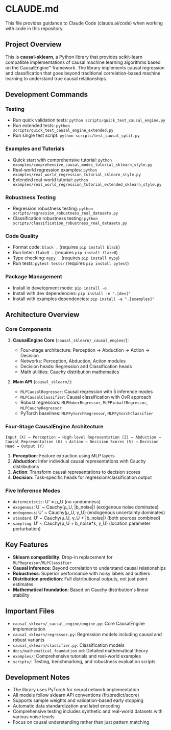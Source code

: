 # CLAUDE.md

This file provides guidance to Claude Code (claude.ai/code) when working with code in this repository.

## Project Overview

This is **causal-sklearn**, a Python library that provides scikit-learn compatible implementations of causal machine learning algorithms based on the CausalEngine™ framework. The library implements causal regression and classification that goes beyond traditional correlation-based machine learning to understand true causal relationships.

## Development Commands

### Testing
- Run quick validation tests: `python scripts/quick_test_causal_engine.py`
- Run extended tests: `python scripts/quick_test_causal_engine_extended.py`
- Run single test script: `python scripts/test_causal_split.py`

### Examples and Tutorials
- Quick start with comprehensive tutorial: `python examples/comprehensive_causal_modes_tutorial_sklearn_style.py`
- Real-world regression examples: `python examples/real_world_regression_tutorial_sklearn_style.py`
- Extended real-world tutorial: `python examples/real_world_regression_tutorial_extended_sklearn_style.py`

### Robustness Testing
- Regression robustness testing: `python scripts/regression_robustness_real_datasets.py`
- Classification robustness testing: `python scripts/classification_robustness_real_datasets.py`

### Code Quality
- Format code: `black .` (requires `pip install black`)
- Run linter: `flake8 .` (requires `pip install flake8`)
- Type checking: `mypy .` (requires `pip install mypy`)
- Run tests: `pytest tests/` (requires `pip install pytest`)

### Package Management
- Install in development mode: `pip install -e .`
- Install with dev dependencies: `pip install -e ".[dev]"`
- Install with examples dependencies: `pip install -e ".[examples]"`

## Architecture Overview

### Core Components

1. **CausalEngine Core** (`causal_sklearn/_causal_engine/`):
   - Four-stage architecture: Perception → Abduction → Action → Decision
   - Networks: Perception, Abduction, Action modules
   - Decision heads: Regression and Classification heads
   - Math utilities: Cauchy distribution mathematics

2. **Main API** (`causal_sklearn/`):
   - `MLPCausalRegressor`: Causal regression with 5 inference modes
   - `MLPCausalClassifier`: Causal classification with OvR approach
   - Robust regressors: `MLPHuberRegressor`, `MLPPinballRegressor`, `MLPCauchyRegressor`
   - PyTorch baselines: `MLPPytorchRegressor`, `MLPPytorchClassifier`

### Four-Stage CausalEngine Architecture

```
Input (X) → Perception → High-level Representation (Z) → Abduction → 
Causal Representation (U) → Action → Decision Scores (S) → Decision Head → Output (Y)
```

1. **Perception**: Feature extraction using MLP layers
2. **Abduction**: Infer individual causal representations with Cauchy distributions
3. **Action**: Transform causal representations to decision scores
4. **Decision**: Task-specific heads for regression/classification output

### Five Inference Modes

- `deterministic`: U' = μ_U (no randomness)
- `exogenous`: U' ~ Cauchy(μ_U, |b_noise|) (exogenous noise dominates)
- `endogenous`: U' ~ Cauchy(μ_U, γ_U) (endogenous uncertainty dominates)
- `standard`: U' ~ Cauchy(μ_U, γ_U + |b_noise|) (both sources combined)
- `sampling`: U' ~ Cauchy(μ_U + b_noise*ε, γ_U) (location parameter perturbation)

## Key Features

- **Sklearn compatibility**: Drop-in replacement for `MLPRegressor`/`MLPClassifier`
- **Causal inference**: Beyond correlation to understand causal relationships
- **Robustness**: Superior performance with noisy labels and outliers
- **Distribution prediction**: Full distributional outputs, not just point estimates
- **Mathematical foundation**: Based on Cauchy distribution's linear stability

## Important Files

- `causal_sklearn/_causal_engine/engine.py`: Core CausalEngine implementation
- `causal_sklearn/regressor.py`: Regression models including causal and robust variants
- `causal_sklearn/classifier.py`: Classification models
- `docs/mathematical_foundation.md`: Detailed mathematical theory
- `examples/`: Comprehensive tutorials and real-world examples
- `scripts/`: Testing, benchmarking, and robustness evaluation scripts

## Development Notes

- The library uses PyTorch for neural network implementation
- All models follow sklearn API conventions (fit/predict/score)
- Supports sample weights and validation-based early stopping
- Automatic data standardization and label encoding
- Comprehensive testing includes synthetic and real-world datasets with various noise levels
- Focus on causal understanding rather than just pattern matching